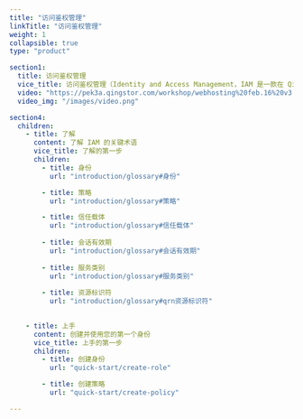 ```yaml
---
title: "访问鉴权管理"
linkTitle: "访问鉴权管理"
weight: 1
collapsible: true
type: "product"

section1:
  title: 访问鉴权管理
  vice_title: 访问鉴权管理（Identity and Access Management，IAM 是一款在 QingCloud 平台上提供身份识别和访问控制的 Web 服务。通过使用 IAM 来统一管理和控制接入实体的认证和授权，能更安全地自主管控本账户下的任意资源访问权限。
  video: "https://pek3a.qingstor.com/workshop/webhosting%20feb.16%20v3.mp4"
  video_img: "/images/video.png"

section4:
  children:
    - title: 了解
      content: 了解 IAM 的关键术语
      vice_title: 了解的第一步
      children:
        - title: 身份
          url: "introduction/glossary#身份"

        - title: 策略
          url: "introduction/glossary#策略"

        - title: 信任载体
          url: "introduction/glossary#信任载体"
          
        - title: 会话有效期
          url: "introduction/glossary#会话有效期"
                    
        - title: 服务类别
          url: "introduction/glossary#服务类别"
          
        - title: 资源标识符
          url: "introduction/glossary#qrn资源标识符"
                  

    - title: 上手
      content: 创建并使用您的第一个身份
      vice_title: 上手的第一步
      children: 
        - title: 创建身份
          url: "quick-start/create-role"

        - title: 创建策略
          url: "quick-start/create-policy"

---
```



<!-- type: "product" 这个参数表明这是一个产品index页面 -->
<!-- section1 为产品index页面 主标题 副标题 video  video_img为视频图片  -->
<!-- section2 为产品index页面 第一个大块的用户文档配置  -->
<!-- section3 为产品index页面 第二个大块的开发者文档配置  -->
<!-- section4 为产品index页面 第三个大块的学习路径配置  -->